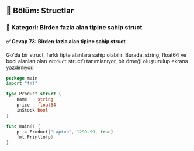 ## 📘 Bölüm: Structlar  
### 🔹 Kategori: Birden fazla alan tipine sahip struct  
#### ✅ Cevap 73: Birden fazla alan tipine sahip struct

Go'da bir struct, farklı tipte alanlara sahip olabilir. Burada, string, float64 ve bool alanları olan `Product` struct'ı tanımlanıyor, bir örneği oluşturulup ekrana yazdırılıyor.

```go
package main
import "fmt"

type Product struct {
    name    string
    price   float64
    inStock bool
}

func main() {
    p := Product{"Laptop", 1299.99, true}
    fmt.Println(p)
}
```
